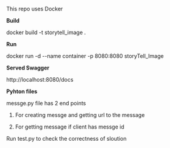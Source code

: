 This repo uses Docker

**Build**

docker build -t storytell_image .

**Run**

docker run -d --name container -p 8080:8080 storyTell_Image

**Served Swagger**

http://localhost:8080/docs


**Pyhton files**

messge.py file has 2 end points

1. For creating messge and getting url to the message

2. For getting message if client has messge id

Run test.py to check the correctness of  sloution

